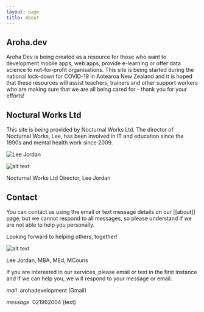 ```yaml
---
layout: page
title: About
---
```


## Aroha.dev

Aroha Dev is being created as a resource for those who want to development mobile apps, web apps, provide e-learning or offer data science to not-for-profit organisations. This site is being started during the national lock-down for COVID-19 in Aotearoa New Zealand and it is hoped that these resources will assist teachers, trainers and other support workers who are making sure that we are all being cared for - thank you for your efforts!

## Noctural Works Ltd

This site is being provided by Nocturnal Works Ltd. The director of Nocturnal Works, Lee, has been involved in IT and education since the 1990s and mental health work since 2009.

<img src="https://aroha.dev/public/assets/images/lee-jordan-programmer.jpg" alt="Lee Jordan">

![alt text](https://aroha.dev/public/assets/images/lee-jordan-programmer.jpg "Lee Jordan")

Nocturnal Works Ltd Director, Lee Jordan

## Contact

You can contact us using the email or text message details on our [[about]] page, but we cannot respond to all messages, so please understand if we are not able to help you personally.

Looking forward to helping others, together!

![alt text](https://aroha.dev/public/assets/images/lee-jordan.png "Lee Jordan")

Lee Jordan, MBA, MEd, MCouns

<p class="message">
If you are interested in our services, please email or text in the first instance and if we can help you, we will respond to your message or email.
</p>

<p><i class="material-icons-outlined md-48">mail</i>&nbsp;&nbsp;arohadevelopment (Gmail)</p>
<p><i class="material-icons-outlined md-48">message</i>&nbsp;&nbsp;021962004 (text)</p>
